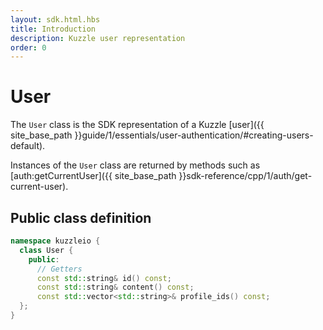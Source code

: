 ```yaml
---
layout: sdk.html.hbs
title: Introduction
description: Kuzzle user representation
order: 0
---
```


# User

The `User` class is the SDK representation of a Kuzzle [user]({{ site_base_path }}guide/1/essentials/user-authentication/#creating-users-default).

Instances of the `User` class are returned by methods such as [auth:getCurrentUser]({{ site_base_path }}sdk-reference/cpp/1/auth/get-current-user).

## Public class definition

```cpp
namespace kuzzleio {
  class User {
    public:
      // Getters
      const std::string& id() const;
      const std::string& content() const;
      const std::vector<std::string>& profile_ids() const;
  };
}
```
